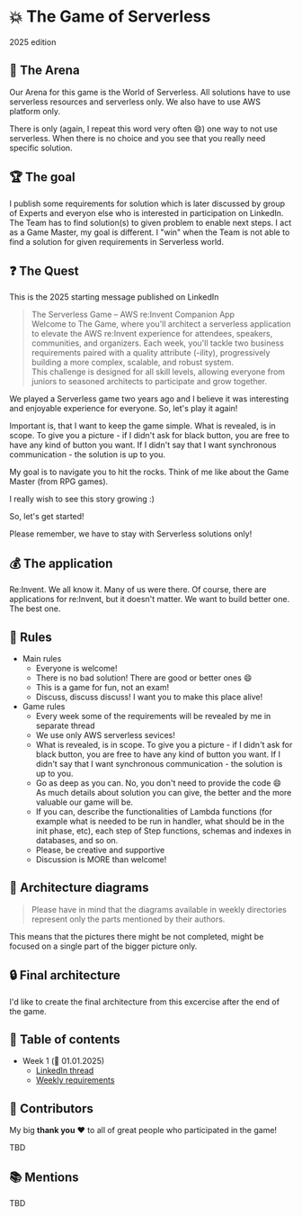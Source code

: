 # :boom: The Game of Serverless

2025 edition

## :circus_tent: The Arena

Our Arena for this game is the World of Serverless. All solutions have to use serverless resources and serverless only. We also have to use AWS platform only.

There is only (again, I repeat this word very often :smile:) one way to not use serverless. When there is no choice and you see that you really need specific solution.

## :trophy: The goal

I publish some requirements for solution which is later discussed by group of Experts and everyon else who is interested in participation on LinkedIn. The Team has to find solution(s) to given problem to enable next steps. I act as a Game Master, my goal is different. I "win" when the Team is not able to find a solution for given requirements in Serverless world.

## :question: The Quest

This is the 2025 starting message published on LinkedIn

>The Serverless Game – AWS re:Invent Companion App  
Welcome to The Game, where you'll architect a serverless application to elevate the AWS re:Invent experience for attendees, speakers, communities, and organizers. Each week, you'll tackle two business requirements paired with a quality attribute (-ility), progressively building a more complex, scalable, and robust system.  
This challenge is designed for all skill levels, allowing everyone from juniors to seasoned architects to participate and grow together.  

We played a Serverless game two years ago and I believe it was interesting and enjoyable experience for everyone. So, let's play it again!  

Important is, that I want to keep the game simple. What is revealed, is in scope. To give you a picture - if I didn't ask for black button, you are free to have any kind of button you want. If I didn't say that I want synchronous communication - the solution is up to you.  

My goal is to navigate you to hit the rocks. Think of me like about the Game Master (from RPG games).

I really wish to see this story growing :)

So, let's get started!

Please remember, we have to stay with Serverless solutions only!

## :moneybag: The application

Re:Invent. We all know it. Many of us were there. Of course, there are applications for re:Invent, but it doesn't matter. We want to build better one. The best one.

## :scroll: Rules

* Main rules
  * Everyone is welcome!
  * There is no bad solution! There are good or better ones :smile:
  * This is a game for fun, not an exam!  
  * Discuss, discuss discuss! I want you to make this place alive!  
* Game rules
  * Every week some of the requirements will be revealed by me in separate thread
  * We use only AWS serverless sevices!
  * What is revealed, is in scope. To give you a picture - if I didn't ask for black button, you are free to have any kind of button you want. If I didn't say that I want synchronous communication - the solution is up to you.  
  * Go as deep as you can. No, you don't need to provide the code :smile: As much details about solution you can give, the better and the more valuable our game will be.  
  * If you can, describe the functionalities of Lambda functions (for example what is needed to be run in handler, what should be in the init phase, etc), each step of Step functions, schemas and indexes in databases, and so on.
  * Please, be creative and supportive
  * Discussion is MORE than welcome!

## :triangular_ruler: Architecture diagrams

> Please have in mind that the diagrams available in weekly directories represent only the parts mentioned by their authors.

This means that the pictures there might be not completed, might be focused on a single part of the bigger picture only.

## :lock: Final architecture

I'd like to create the final architecture from this excercise after the end of the game.

## :notebook_with_decorative_cover: Table of contents

* Week 1 (:date: 01.01.2025)
  * [LinkedIn thread](week01/README.md#thread)
  * [Weekly requirements](week01/README.md#requirements)

## :pray: Contributors

My big **thank you** :heart: to all of great people who participated in the game!

TBD

## :books: Mentions

TBD
